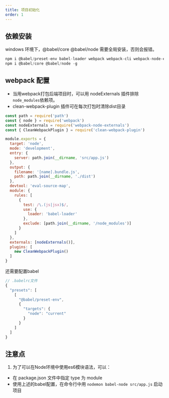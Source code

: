 ```yaml
---
title: 项目初始化
order: 1
---
```



## 依赖安装

windows 环境下，@babel/core @babel/node 需要全局安装，否则会报错。
```javascript
npm i @babel/preset-env babel-loader webpack webpack-cli webpack-node-externals clean-webpack-plugin -D
npm i @babel/core @babel/node -g
```

## webpack 配置
 
* 当用webpack打包后端项目时，可以用 nodeExternals 插件排除`node_modules`依赖项。
* clean-webpack-plugin 插件可在每次打包时清除dist目录
``` javascript
const path = require('path')
const { node } = require('webpack')
const nodeExternals = require('webpack-node-externals')
const { CleanWebpackPlugin } = require('clean-webpack-plugin')

module.exports = {
  target: 'node',
  mode: 'development',
  entry: {
    server: path.join(__dirname, 'src/app.js')
  },
  output: {
    filename: '[name].bundle.js',
    path: path.join(__dirname, './dist')
  },
  devtool: 'eval-source-map',
  module: {
    rules: [
      {
        test: /\.(js|jsx)$/,
        use: {
          loader: 'babel-loader'
        },
        exclude: [path.join(__dirname, '/node_modules')]
      }
    ]
  },
  externals: [nodeExternals()],
  plugins: [
    new CleanWebpackPlugin()
  ]
}
```

还需要配置babel
```javascript
// .babelrc文件
{
  "presets": [
    [
      "@babel/preset-env",
      {
        "targets": {
          "node": "current"
        }
      }
    ]
  ]
}
```

## 注意点
1. 为了可以在Node环境中使用es6模块语法，可以：
  - 在 package.json 文件中指定 type 为 module
  - 使用上述的babel配置，在命令行中用 `nodemon babel-node src/app.js` 启动项目